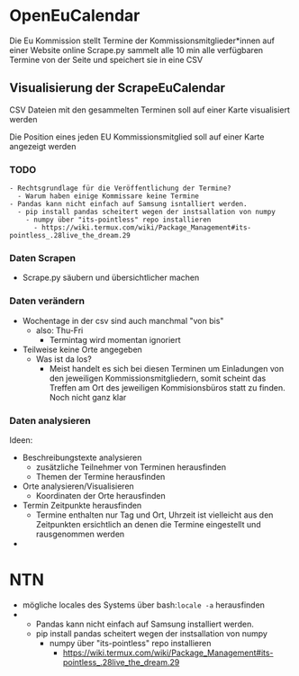 # OpenEuCalendar
Die Eu Kommission stellt Termine der Kommissionsmitglieder*innen auf einer Website online
Scrape.py sammelt alle 10 min alle verfügbaren Termine von der Seite und speichert sie in eine CSV

## Visualisierung der ScrapeEuCalendar
CSV Dateien mit den gesammelten Terminen soll auf einer Karte visualisiert werden

Die Position eines jeden EU Kommissionsmitglied soll auf einer Karte angezeigt werden

### TODO

    - Rechtsgrundlage für die Veröffentlichung der Termine?
      - Warum haben einige Kommissare keine Termine
    - Pandas kann nicht einfach auf Samsung isntalliert werden.
      - pip install pandas scheitert wegen der instsallation von numpy
        - numpy über "its-pointless" repo installieren
          - https://wiki.termux.com/wiki/Package_Management#its-pointless_.28live_the_dream.29

### Daten Scrapen
  - Scrape.py säubern und übersichtlicher machen

### Daten verändern
  - Wochentage in der csv sind auch manchmal "von bis"
    - also: Thu-Fri
      - Termintag wird momentan ignoriert
  - Teilweise keine Orte angegeben
    - Was ist da los?
      - Meist handelt es sich bei diesen Terminen um Einladungen von den jeweiligen Kommissionsmitgliedern, somit scheint das Treffen am Ort des jeweiligen Kommisionsbüros statt zu finden. Noch nicht ganz klar


### Daten analysieren
Ideen:
  - Beschreibungstexte analysieren
    - zusätzliche Teilnehmer von Terminen herausfinden
    - Themen der Termine herausfinden
  - Orte analysieren/Visualisieren
    - Koordinaten der Orte herausfinden
  - Termin Zeitpunkte herausfinden
    - Termine enthalten nur Tag und Ort, Uhrzeit ist vielleicht aus den Zeitpunkten ersichtlich an denen die Termine eingestellt und rausgenommen werden
  -
# NTN
- mögliche locales des Systems über bash:``locale -a`` herausfinden
- - Pandas kann nicht einfach auf Samsung installiert werden.
  - pip install pandas scheitert wegen der instsallation von numpy
    - numpy über "its-pointless" repo installieren
      - https://wiki.termux.com/wiki/Package_Management#its-pointless_.28live_the_dream.29
